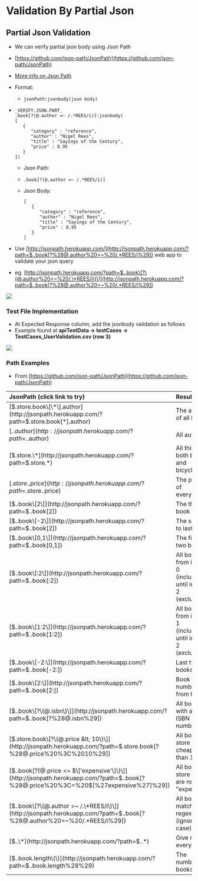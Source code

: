 # Validation By Partial Json

## Partial Json Validation

* We can verify partial json body using Json Path 
* [https://github.com/json-path/JsonPath](https://github.com/json-path/JsonPath)
* [More info on Json Path](https://docs.autonomx.io/service-level-testing/rest-api/json-path)
* Format: 
  * ```text
    jsonPath:jsonbody(json body)
    ```
* ```text
  _VERIFY.JSON.PART_
  .book[?(@.author =~ /.*REES/i)]:jsonbody(
  [
     {
        "category" : "reference",
        "author" : "Nigel Rees",
        "title" : "Sayings of the Century",
        "price" : 8.95
     }
  ])
  ```

  * Json Path:
  * ```text
    .book[?(@.author =~ /.*REES/i)]
    ```
  * Json Body: 

    ```text
    [
       {
          "category" : "reference",
          "author" : "Nigel Rees",
          "title" : "Sayings of the Century",
          "price" : 8.95
       }
    ]
    ```
* Use [http://jsonpath.herokuapp.com/](http://jsonpath.herokuapp.com/?path=$..book[?%28@.author%20=~%20/.*REES/i%29]) web app to validate your json query
* eg. [http://jsonpath.herokuapp.com/?path=$..book\[?\(@.author%20=~%20/.\*REES/i\)\]](http://jsonpath.herokuapp.com/?path=$..book[?%28@.author%20=~%20/.*REES/i%29])

![](../../.gitbook/assets/image%20%2835%29.png)

### 

### Test File Implementation

* At Expected Response column, add the jsonbody validation as follows
* Example found at **apiTestData -&gt; testCases -&gt; TestCases\_UserValidation.csv \(row 3\)**

![](../../.gitbook/assets/image%20%2822%29.png)

### Path Examples

* From [https://github.com/json-path/JsonPath](https://github.com/json-path/JsonPath)

| JsonPath \(click link to try\) | Result |
| :--- | :--- |
| [$.store.book\[\*\].author](http://jsonpath.herokuapp.com/?path=$.store.book[*].author) | The authors of all books |
| [$..author](http://jsonpath.herokuapp.com/?path=$..author) | All authors |
| [$.store.\*](http://jsonpath.herokuapp.com/?path=$.store.*) | All things, both books and bicycles |
| [$.store..price](http://jsonpath.herokuapp.com/?path=$.store..price) | The price of everything |
| [$..book\[2\]](http://jsonpath.herokuapp.com/?path=$..book[2]) | The third book |
| [$..book\[-2\]](http://jsonpath.herokuapp.com/?path=$..book[2]) | The second to last book |
| [$..book\[0,1\]](http://jsonpath.herokuapp.com/?path=$..book[0,1]) | The first two books |
| [$..book\[:2\]](http://jsonpath.herokuapp.com/?path=$..book[:2]) | All books from index 0 \(inclusive\) until index 2 \(exclusive\) |
| [$..book\[1:2\]](http://jsonpath.herokuapp.com/?path=$..book[1:2]) | All books from index 1 \(inclusive\) until index 2 \(exclusive\) |
| [$..book\[-2:\]](http://jsonpath.herokuapp.com/?path=$..book[-2:]) | Last two books |
| [$..book\[2:\]](http://jsonpath.herokuapp.com/?path=$..book[2:]) | Book number two from tail |
| [$..book\[?\(@.isbn\)\]](http://jsonpath.herokuapp.com/?path=$..book[?%28@.isbn%29]) | All books with an ISBN number |
| [$.store.book\[?\(@.price &lt; 10\)\]](http://jsonpath.herokuapp.com/?path=$.store.book[?%28@.price%20%3C%2010%29]) | All books in store cheaper than 10 |
| [$..book\[?\(@.price &lt;= $\['expensive'\]\)\]](http://jsonpath.herokuapp.com/?path=$..book[?%28@.price%20%3C=%20$[%27expensive%27]%29]) | All books in store that are not "expensive" |
| [$..book\[?\(@.author =~ /.\*REES/i\)\]](http://jsonpath.herokuapp.com/?path=$..book[?%28@.author%20=~%20/.*REES/i%29]) | All books matching regex \(ignore case\) |
| [$..\*](http://jsonpath.herokuapp.com/?path=$..*) | Give me every thing |
| [$..book.length\(\)](http://jsonpath.herokuapp.com/?path=$..book.length%28%29) | The number of books |

